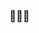### 👨🏻‍💻

<!--
**tommyEzreal/tommyEzreal** is a ✨ _special_ ✨ repository because its `README.md` (this file) appears on your GitHub profile.



- 👋 Hi, I’m @tommyEzreal / @SEO KWANG WOOK
- 👀 I’m interested in ... ML / NLP / Statistics
- 🌱 I’m currently learning ... NLP modeling / python programming /
- 👨🏻‍💻 I want to be a ... NLP engineer/researcher
- 📫 How to reach me ... tommypro2130@naver.com
- 📚 Also have a blog ... https://nothinsgonnachangemyworld.tistory.com/
